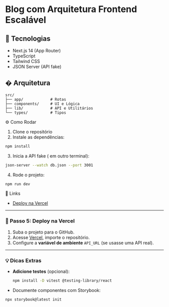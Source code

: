 # Blog com Arquitetura Frontend Escalável

## 🚀 Tecnologias

- Next.js 14 (App Router)
- TypeScript
- Tailwind CSS
- JSON Server (API fake)

## � Arquitetura

```plaintext
src/
├── app/            # Rotas
├── components/     # UI e Lógica
├── lib/            # API e Utilitários
└── types/          # Tipos
```

⚙️ Como Rodar

1. Clone o repositório
2. Instale as dependências:

```bash
npm install
```

3. Inicia a API fake ( em outro terminal):

```bash
json-server --watch db.json --port 3001
```

4. Rode o projeto:

```bash
npm run dev
```

🔗 Links

- [Deploy na Vercel](https://vercel.com/)

---

### **🚀 Passo 5: Deploy na Vercel**

1. Suba o projeto para o GitHub.
2. Acesse [Vercel](https://vercel.com), importe o repositório.
3. Configure a **variável de ambiente** `API_URL` (se usasse uma API real).

---

### **💡 Dicas Extras**

- **Adicione testes** (opcional):

  ```bash
  npm install -D vitest @testing-library/react
  ```

- Documente componentes com Storybook:

```bash
npx storybook@latest init
```
